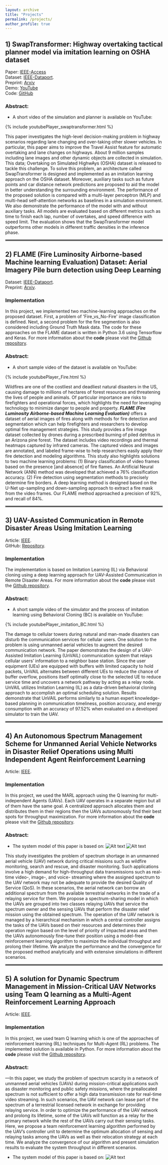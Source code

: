 ```yaml
---
layout: archive
title: "Projects"
permalink: /projects/
author_profile: true
---
```


## 1) SwapTransformer: Highway overtaking tactical planner model via imitation learning on OSHA dataset
Paper: [IEEE-Access](https://ieeexplore.ieee.org/stamp/stamp.jsp?arnumber=10540008)<br/>
Dataset: [IEEE-Dataport](https://ieee-dataport.org/documents/osha-dataset-overtaking-simulated-highways).<br/>
Preprint: [Arxiv](https://arxiv.org/pdf/2012.14036.pdf)<br/>
Demo: [YouTube](https://www.youtube.com/watch?v=gNKsLh06eAg)<br/>
Code: [GitHub](https://github.com/VWIECCResearch/Swaptransformer)

### Abstract:

* A short video of the simulation and planner is available on YouTube:

{% include youtubePlayer_swaptransformer.html %}

This paper investigates the high-level decision-making problem in highway scenarios regarding lane changing and over-taking other slower vehicles. In particular, this paper aims to improve the Travel Assist feature for automatic overtaking and lane changes on highways. About 9 million samples including lane images and other dynamic objects are collected in simulation. This data; Overtaking on Simulated HighwAys (OSHA) dataset is released to tackle this challenge. To solve this problem, an architecture called SwapTransformer is designed and implemented as an imitation learning approach on the OSHA dataset. Moreover, auxiliary tasks such as future points and car distance network predictions are proposed to aid the model in better understanding the surrounding environment. The performance of the proposed solution is compared with a multi-layer perceptron (MLP) and multi-head self-attention networks as baselines in a simulation environment. We also demonstrate the performance of the model with and without auxiliary tasks. All models are evaluated based on different metrics such as time to finish each lap, number of overtakes,
and speed difference with speed limit. The evaluation shows that the SwapTransformer model outperforms other models in different traffic densities in the inference phase.

<hr style="border:2px solid gray">


## 2) FLAME (Fire Luminosity Airborne-based Machine learning Evaluation) Dataset: Aerial Imagery Pile burn detection using Deep Learning
Dataset: [IEEE-Dataport](https://ieee-dataport.org/open-access/flame-dataset-aerial-imagery-pile-burn-detection-using-drones-uavs).<br/>
Preprint: [Arxiv](https://arxiv.org/pdf/2012.14036.pdf).

### Implementation
In this project, we implemented two machine-learning approaches on the proposed dataset. First, a problem of 'Fire_vs_No-Fire' image classification is defined. Next, a second problem for the fire segmention is also considered including Ground Truth Mask data. The code for these approaches on the FLAME dataset is written in Python 3.6 using Tensorflow and Keras.
For more information about the **code** please visit the [Github repository](https://github.com/AlirezaShamsoshoara/Fire-Detection-UAV-Aerial-Image-Classification-Segmentation-UnmannedAerialVehicle).

### Abstract:

* A short sample video of the dataset is available on YouTube:

{% include youtubePlayer_Fire.html %}


Wildfires are one of the costliest and deadliest natural disasters in the US, causing damage to millions of hectares of forest resources and threatening the lives of people and animals. Of particular importance are risks to firefighters and operational forces, which highlights the need for leveraging technology to minimize danger to people and property. ***FLAME (Fire Luminosity Airborne-based Machine Learning Evaluation)*** offers a dataset of aerial images of fires along with methods for fire detection and segmentation which can help firefighters and researchers to develop optimal fire management strategies. This study provides a fire image dataset collected by drones during a prescribed burning of piled detritus in an Arizona pine forest. The dataset includes video recordings and thermal heatmaps captured by infrared cameras. The captured videos and images are annotated, and labeled frame-wise to help researchers easily apply their fire detection and modeling algorithms. This study also highlights solutions to two machine learning problems: (1) Binary classification of video frames based on the presence [and absence] of fire flames. An Artificial Neural Network (ANN) method was developed that achieved a 76% classification accuracy. (2) Fire detection using segmentation methods to precisely determine fire borders. A deep learning method is designed based on the U-Net up-sampling and down-sampling approach to extract a fire mask from the video frames. Our FLAME method approached a precision of 92%, and recall of 84%.

<hr style="border:2px solid gray">



## 3) UAV-Assisted Communication in Remote Disaster Areas Using Imitation Learning
Article: [IEEE](https://ieeexplore.ieee.org/abstract/document/9381488).<br/>
GitHub: [Repository](https://github.com/AlirezaShamsoshoara/Imitation-Learning-Behavioral-Cloning-UAV-Assisted-Communication).

### Implementation
The implementation is based on Imitation Learning (IL) via Behavioral cloning using a deep learning approach for UAV-Assisted Communication in Remote Disaster Areas. 
For more information about the **code** please visit the [Github repository](https://github.com/AlirezaShamsoshoara/Imitation-Learning-Behavioral-Cloning-UAV-Assisted-Communication).

### Abstract:

* A short sample video of the simulator and the process of imitation learning using Behavioral Cloning (BC) is available on YouTube:

{% include youtubePlayer_imitation_BC.html %}


The damage to cellular towers during natural and man-made disasters can disturb the communication services for cellular users. One solution to the problem is using unmanned aerial vehicles to augment the desired communication network. The paper demonstrates the design of a UAV-Assisted Imitation Learning (UnVAIL) communication system that relays cellular users’ information to a neighbor base station. Since the user equipment (UEs) are equipped with buffers with limited capacity to hold packets, UnVAIL alternates between different UEs to reduce the chance of buffer overflow, positions itself optimally close to the selected UE to reduce service time and uncovers a network pathway by acting as a relay node. UnVAIL utilizes Imitation Learning (IL) as a data-driven behavioral cloning approach to accomplish an optimal scheduling solution. Results demonstrate that UnVAIL performs similarly to a human expert knowledge-based planning in communication timeliness, position accuracy, and energy consumption with an accuracy of 97.52% when evaluated on a developed simulator to train the UAV.

<hr style="border:2px solid gray">

## 4) An Autonomous Spectrum Management Scheme for Unmanned Aerial Vehicle Networks in Disaster Relief Operations using Multi Independent Agent Reinforcement Learning
Article: [IEEE](https://ieeexplore.ieee.org/abstract/document/9046033).

### Implementation
In this project, we used the MARL approach using the Q learning for multi-independent Agents (UAVs). Each UAV operates in a separate region but all of them have the same goal. A centralized approach allocates them and distributes them in their regions then the UAVs autonomously find their best spots for throughput maximization. For more information about the **code** please visit the [Github repository](https://github.com/AlirezaShamsoshoara/Multi-Independent-Agent-Reinforcement-Learning-UAV-Autonomous-Spectrum-QLearning).

### Abstract:

* The system model of this paper is based on:
![Alt text](/images/system_Hybrid.JPG)
![Alt text](/images/system_Hybrid2.JPG)

This study investigates the problem of spectrum shortage in an unmanned aerial vehicle (UAV) network during critical missions such as wildfire monitoring, search and rescue, and disaster monitoring. Such applications involve a high demand for high-throughput data transmissions such as real-time video-, image-, and voice- streaming where the assigned spectrum to the UAV network may not be adequate to provide the desired Quality of Service (QoS). In these scenarios, the aerial network can borrow an additional spectrum from the available terrestrial networks in the trade of a relaying service for them. We propose a spectrum-sharing model in which the UAVs are grouped into two classes relaying UAVs that service the spectrum owner and the sensing UAVs that perform the disaster relief mission using the obtained spectrum. The operation of the UAV network is managed by a hierarchical mechanism in which a central controller assigns the tasks of the UAVs based on their resources and determines their operation region based on the level of priority of impacted areas and then the UAVs autonomously fine-tune their position using a model-free reinforcement learning algorithm to maximize the individual throughput and prolong their lifetime. We analyze the performance and the convergence for the proposed method analytically and with extensive simulations in different scenarios.

<hr style="border:2px solid gray">

## 5) A solution for Dynamic Spectrum Management in Mission-Critical UAV Networks using Team Q learning as a Multi-Agent Reinforcement Learning Approach
Article: [IEEE](https://ieeexplore.ieee.org/abstract/document/8824917).

### Implementation
In this project, we used team Q learning which is one of the approaches of reinforcement learning (RL) techniques for Multi-Agent (RL) problems. The implemented solution is available in Python. For more information about the **code** please visit the [Github repository](https://github.com/AlirezaShamsoshoara/Reinforcement_Learning_Team_Q_learnig_MARL_Multi_Agent_UAV_Spectrum_task).

### Abstract:
—In this paper, we study the problem of spectrum scarcity in a network of unmanned aerial vehicles (UAVs) during mission-critical applications such as disaster monitoring and public safety missions, where the preallocated spectrum is not sufficient to offer a high data transmission rate for real-time video streaming. In such scenarios, the UAV network can lease part of the spectrum of a terrestrial licensed network in exchange for providing relaying service. In order to optimize the performance of the UAV network and prolong its lifetime, some of the UAVs will function as a relay for the primary network while the rest of the UAVs carry out their sensing tasks. Here, we propose a team reinforcement learning algorithm performed by the UAV’s controller unit to determine the optimum allocation of sensing and relaying tasks among the UAVs as well as their relocation strategy at each time. We analyze the convergence of our algorithm and present simulation results to evaluate the system throughput in different scenarios.

* The system model of this paper is based on:
![Alt text](/images/system_solution_teamqlearning.JPG)

